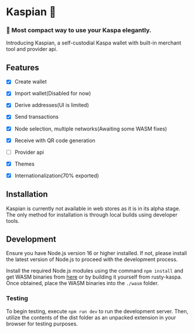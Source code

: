 # Kaspian 🥮
### 👛 Most compact way to use your Kaspa elegantly.

Introducing Kaspian, a self-custodial Kaspa wallet with built-in merchant tool and provider api.

## Features

- [x] Create wallet
- [x] Import wallet(Disabled for now)
- [x] Derive addresses(UI is limited)
- [x] Send transactions
- [x] Node selection, multiple networks(Awaiting some WASM fixes)
- [x] Receive with QR code generation
- [ ] Provider api
- [x] Themes
- [x] Internationalization(70% exported)


## Installation

Kaspian is currently not available in web stores as it is in its alpha stage. The only method for installation is through local builds using developer tools.

## Development

Ensure you have Node.js version 16 or higher installed. If not, please install the latest version of Node.js to proceed with the development process.

Install the required Node.js modules using the command ``npm install`` and get WASM binaries from [here](https://kaspa.aspectron.org/nightly/downloads/) or by building it yourself from rusty-kaspa. Once obtained, place the WASM binaries into the ``./wasm`` folder.

### Testing

To begin testing, execute ``npm run dev`` to run the development server. Then, utilize the contents of the dist folder as an unpacked extension in your browser for testing purposes.
